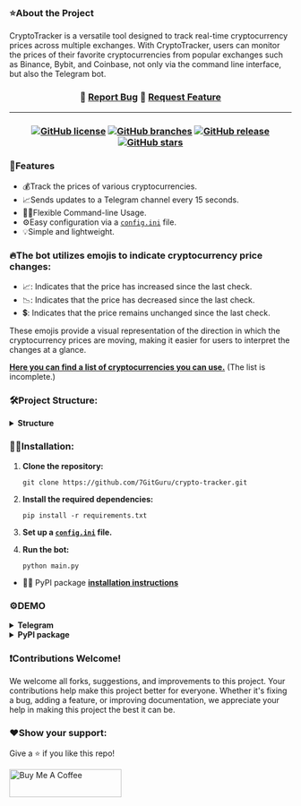 ### ⭐About the Project
CryptoTracker is a versatile tool designed to track real-time cryptocurrency prices across multiple exchanges. With CryptoTracker, users can monitor the prices of their favorite cryptocurrencies from popular exchanges such as Binance, Bybit, and Coinbase, not only via the command line interface, but also the Telegram bot.

<h3 align="center">
    🔹
    <a href="https://github.com/7GitGuru/crypto-tracker/issues">Report Bug</a>
    🔹
    <a href="https://github.com/7GitGuru/crypto-tracker/issues">Request Feature</a>
</h3>

---

<h3 align="center">
    
[![GitHub license](https://img.shields.io/github/license/7GitGuru/crypto-tracker.svg)](https://github.com/7GitGuru/crypto-tracker/blob/main/LICENSE)
[![GitHub branches](https://badgen.net/github/branches/7GitGuru/crypto-tracker)](https://github.com/7GitGuru/crypto-tracker/branches)
[![GitHub release](https://img.shields.io/github/release/7GitGuru/crypto-tracker.svg)](https://github.com/7GitGuru/crypto-tracker/releases/)
[![GitHub stars](https://badgen.net/github/stars/7GitGuru/crypto-tracker)](https://github.com/7GitGuru/crypto-tracker/)

</h3>

### 🚀Features
- 💰Track the prices of various cryptocurrencies.
- 📈Sends updates to a Telegram channel every 15 seconds.
- 🧑‍💻Flexible Command-line Usage.
- ⚙️Easy configuration via a [`config.ini`](https://github.com/7GitGuru/crypto-tracker/blob/telegram/config/config.ini) file.
- 💡Simple and lightweight.

### 🔥The bot utilizes emojis to indicate cryptocurrency price changes:

- 📈: Indicates that the price has increased since the last check.
- 📉: Indicates that the price has decreased since the last check.
- 💲: Indicates that the price remains unchanged since the last check.

These emojis provide a visual representation of the direction in which the cryptocurrency prices are moving, making it easier for users to interpret the changes at a glance.

**[Here you can find a list of cryptocurrencies you can use.](https://github.com/7GitGuru/crypto-tracker/blob/main/coin-names.json)** (The list is incomplete.)

### 🛠️Project Structure:
<details>
  <summary><b>Structure</b></summary>
    
```
crypto_tracker/
│
├── config/
│   └── config.ini
│  
├── api.py
├── main.py
├── telegram_bot.py
├── requirements.txt
├── LICENSE
└── README.md
```
</details>

### 👨‍💻Installation:
1. **Clone the repository:**
   ```
   git clone https://github.com/7GitGuru/crypto-tracker.git
   ```

2. **Install the required dependencies:**
   ```
   pip install -r requirements.txt
   ```

3. **Set up a [`config.ini`](https://github.com/7GitGuru/crypto-tracker/blob/telegram/config/config.ini) file.**

4. **Run the bot:**
   ```
   python main.py
   ```
<!--- 🤖 Discord bot [installation instructions](https://github.com/7GitGuru/crypto-tracker/blob/discord/README.md) -->
- 👩‍💻 PyPI package **[installation instructions](https://github.com/7GitGuru/crypto-tracker/blob/main/README.md)**

### ⚙️DEMO

<details>
  <summary><b>Telegram</b></summary>
  
![image](https://github.com/7GitGuru/crypto-tracker/assets/154711952/a3c2e1b7-8fc3-41cf-9f3f-6d5a6eebb158)

</details>

<!--- <details>
  <summary><b>Discord</b></summary>
  
![image](https://github.com/7GitGuru/crypto-tracker/assets/154711952/62c2ecb4-01dd-4d11-92a5-0ba406ec585d)

</details> -->

<details>
  <summary><b>PyPI package</b></summary>

![Screenshot 2024-03-17 232730](https://github.com/7GitGuru/crypto-tracker/assets/154711952/88ad5947-9e46-40b8-a3ee-637f650ff96a)

</details>

### ❗Contributions Welcome!

We welcome all forks, suggestions, and improvements to this project. Your contributions help make this project better for everyone. Whether it's fixing a bug, adding a feature, or improving documentation, we appreciate your help in making this project the best it can be.

### ❤️Show your support:

Give a ⭐ if you like this repo!

<a href="https://www.buymeacoffee.com/bohd4n" target="_blank"><img src="https://cdn.buymeacoffee.com/buttons/v2/default-violet.png" alt="Buy Me A Coffee" height= "50px" width= "200px" ></a>

